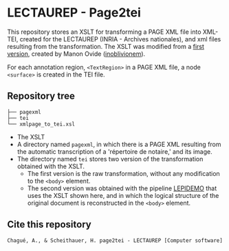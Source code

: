 # LECTAUREP - Page2tei 

This repository stores an XSLT for transforming a PAGE XML file into XML-TEI, created for the LECTAUREP (INRIA - Archives nationales), and xml files resulting from the transformation. The XSLT was modified from a [first version](https://github.com/inoblivionem/xslt-playground/blob/main/xmlpage_to_tei/xmlpage_to_tei.xsl), created by Manon Ovide ([inoblivionem](https://github.com/inoblivionem/xslt-playground)).

For each annotation region, `<TextRegion>` in a PAGE XML file, a node `<surface>` is created in the TEI file.

## Repository tree

```
├── pagexml
├── tei
└── xmlpage_to_tei.xsl
```

* The XSLT 
* A directory named `pagexml`, in which there is a PAGE XML resulting from the automatic transcription of a 'répertoire de notaire,' and its image.
* The directory named `tei` stores two version of the transformation obtained with the XSLT.
    * The first version is the raw transformation, without any modification to the `<body>` element.
    * The second version was obtained with the pipeline [LEPIDEMO](https://github.com/lectaurep/lepidemo) that uses the XSLT shown here, and in which the logical structure of the original document is reconstructed in the `<body>` element.

## Cite this repository

`Chagué, A., & Scheithauer, H. page2tei - LECTAUREP [Computer software]`
